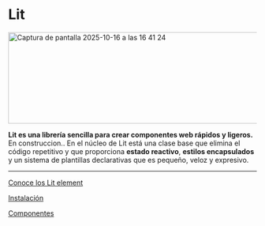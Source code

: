 # Lit


<img width="567" height="185" alt="Captura de pantalla 2025-10-16 a las 16 41 24" src="https://github.com/user-attachments/assets/91fd6799-d560-4351-a51b-7719a15edd4d" />


**Lit es una librería sencilla para crear componentes web rápidos y ligeros.**
En construccion..
En el núcleo de Lit está una clase base que elimina el código repetitivo y que proporciona **estado reactivo**, **estilos encapsulados** y un sistema de plantillas declarativas que es pequeño, veloz y expresivo.

---

[Conoce los Lit element](Lit%202562f387d5c3804593f2dae3ec17a8b9/Conoce%20los%20Lit%20element%202562f387d5c3807eb3e2f6d5ca95efbd.md)

[Instalación](Lit%202562f387d5c3804593f2dae3ec17a8b9/Instalaci%C3%B3n%202562f387d5c380eb942be308383f4ce3.md)

[Componentes](Lit%202562f387d5c3804593f2dae3ec17a8b9/Componentes%202562f387d5c380ea8d36f6d7c0e9c823.md)

[](Lit%202562f387d5c3804593f2dae3ec17a8b9/Sin%20t%C3%ADtulo%202562f387d5c380a3b678d7e57d43f21e.md)

[](Lit%202562f387d5c3804593f2dae3ec17a8b9/Sin%20t%C3%ADtulo%202562f387d5c380408fbddaf400d828b1.md)

[](Lit%202562f387d5c3804593f2dae3ec17a8b9/Sin%20t%C3%ADtulo%202562f387d5c3803db084fcedd3905c8e.md)

[](Lit%202562f387d5c3804593f2dae3ec17a8b9/Sin%20t%C3%ADtulo%202562f387d5c380629bf9c1a08315a5eb.md)

[](Lit%202562f387d5c3804593f2dae3ec17a8b9/Sin%20t%C3%ADtulo%202562f387d5c380019298e922692d78a7.md)

[](Lit%202562f387d5c3804593f2dae3ec17a8b9/Sin%20t%C3%ADtulo%202562f387d5c380578a19fcb67bc3ed1e.md)

[](Lit%202562f387d5c3804593f2dae3ec17a8b9/Sin%20t%C3%ADtulo%202562f387d5c3809290e3e7fcf4ec0532.md)

[](Lit%202562f387d5c3804593f2dae3ec17a8b9/Sin%20t%C3%ADtulo%202562f387d5c380399bf2f1d68f2609f1.md)

[](Lit%202562f387d5c3804593f2dae3ec17a8b9/Sin%20t%C3%ADtulo%202562f387d5c38005aa2fd429b1f26f70.md)

[](Lit%202562f387d5c3804593f2dae3ec17a8b9/Sin%20t%C3%ADtulo%202562f387d5c3804aa955e760d3cd1c8b.md)
